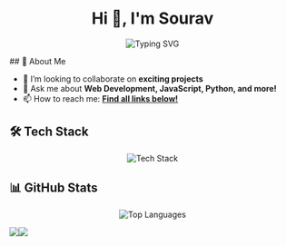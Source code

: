 

<!--
**sourav4243/sourav4243** is a ✨ _special_ ✨ repository because its `README.md` (this file) appears on your GitHub profile.

Here are some ideas to get you started:

- 🔭 I’m currently working on ...
- 🌱 I’m currently learning ...
- 👯 I’m looking to collaborate on ...
- 🤔 I’m looking for help with ...
- 💬 Ask me about ...
- 📫 How to reach me: ...
- 😄 Pronouns: ...
- ⚡ Fun fact: ...
-->
<h1 align="center">Hi 👋, I'm Sourav</h1>
<!-- <h3 align="center">A passionate developer and technology enthusiast</h3> -->

<p align="center">
  <img src="https://readme-typing-svg.demolab.com?font=Fira+Code&pause=1000&color=36BCF7&center=true&vCenter=true&width=435&lines=Welcome+to+my+GitHub+Profile!;Always+learning+and+building...;+%F0%9F%92%BB" alt="Typing SVG" />
</p>
## 🚀 About Me

- 👯 I’m looking to collaborate on **exciting projects**
- 💬 Ask me about **Web Development, JavaScript, Python, and more!**
- 📫 How to reach me: **[Find all links below!](#-connect-with-me)**

## 🛠️ Tech Stack
<p align="center">
  <img src="https://skillicons.dev/icons?i=js,ts,react,nextjs,nodejs,python,java,cpp,html,css,tailwind,mongodb,mysql,postgres,git,github,linux,vscode" alt="Tech Stack" />
</p>

## 📊 GitHub Stats
<p align="center">
  <img src="https://github-readme-stats.vercel.app/api/top-langs/?username=sourav4243&layout=compact&theme=radical" alt="Top Languages" />
</p>


<a href="https://www.linkedin.com/in/sourav-kumar-56a6482b4" target="blank"><img src="https://img.shields.io/badge/LinkedIn-0077B5?style=for-the-badge&logo=linkedin&logoColor=white"/></a><a href="mailto:souravkumar18835@gmail.com" target="blank"><img src="https://img.shields.io/badge/Gmail-D14836?style=for-the-badge&logo=gmail&logoColor=white"/></a>
<!--   <a href="https://sourav4243.github.io" target="blank"><img src="https://img.shields.io/badge/Portfolio-36BCF7?style=for-the-badge&logo=vercel&logoColor=white"/></a> -->
<!--
<p align="center">
  <img src="https://komarev.com/ghpvc/?username=sourav4243&label=Profile%20views&color=36BCF7&style=flat" alt="Profile views" />
</p>
-->
